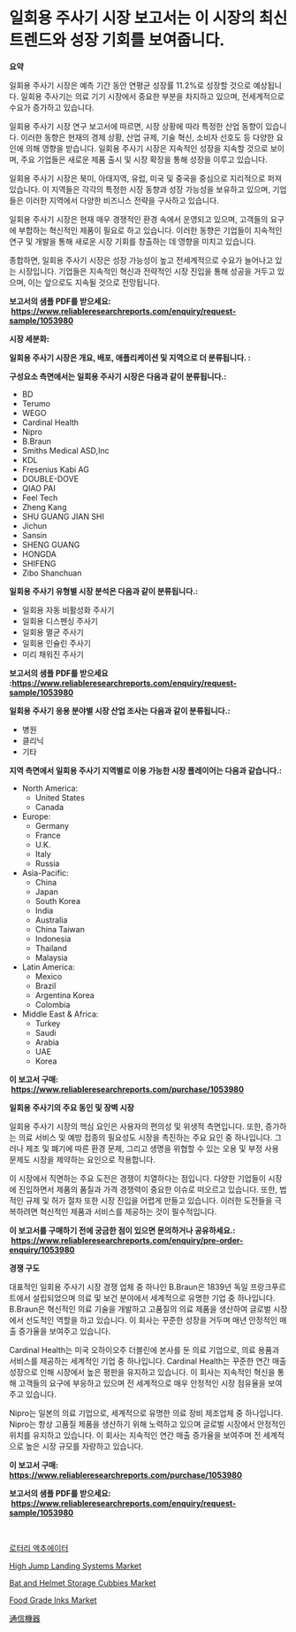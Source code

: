<p><h1>일회용 주사기 시장 보고서는 이 시장의 최신 트렌드와 성장 기회를 보여줍니다.</h1></p><p><strong>요약</strong></p>
<p><p>일회용 주사기 시장은 예측 기간 동안 연평균 성장률 11.2%로 성장할 것으로 예상됩니다. 일회용 주사기는 의료 기기 시장에서 중요한 부분을 차지하고 있으며, 전세계적으로 수요가 증가하고 있습니다.</p><p>일회용 주사기 시장 연구 보고서에 따르면, 시장 상황에 따라 특정한 산업 동향이 있습니다. 이러한 동향은 현재의 경제 상황, 산업 규제, 기술 혁신, 소비자 선호도 등 다양한 요인에 의해 영향을 받습니다. 일회용 주사기 시장은 지속적인 성장을 지속할 것으로 보이며, 주요 기업들은 새로운 제품 출시 및 시장 확장을 통해 성장을 이루고 있습니다.</p><p>일회용 주사기 시장은 북미, 아태지역, 유럽, 미국 및 중국을 중심으로 지리적으로 퍼져 있습니다. 이 지역들은 각각의 특정한 시장 동향과 성장 가능성을 보유하고 있으며, 기업들은 이러한 지역에서 다양한 비즈니스 전략을 구사하고 있습니다.</p><p>일회용 주사기 시장은 현재 매우 경쟁적인 환경 속에서 운영되고 있으며, 고객들의 요구에 부합하는 혁신적인 제품이 필요로 하고 있습니다. 이러한 동향은 기업들이 지속적인 연구 및 개발을 통해 새로운 시장 기회를 창출하는 데 영향을 미치고 있습니다.</p><p>종합하면, 일회용 주사기 시장은 성장 가능성이 높고 전세계적으로 수요가 늘어나고 있는 시장입니다. 기업들은 지속적인 혁신과 전략적인 시장 진입을 통해 성공을 거두고 있으며, 이는 앞으로도 지속될 것으로 전망됩니다.</p></p>
<p><strong>보고서의 샘플 PDF를 받으세요: &nbsp;<a href="https://www.reliableresearchreports.com/enquiry/request-sample/1053980">https://www.reliableresearchreports.com/enquiry/request-sample/1053980</a></strong></p>
<p><strong>시장 세분화:</strong></p>
<p><strong> 일회용 주사기 시장은 개요, 배포, 애플리케이션 및 지역으로 더 분류됩니다. :</strong></p>
<p><strong>구성요소 측면에서는 일회용 주사기 시장은 다음과 같이 분류됩니다.:</strong></p>
<p><ul><li>BD</li><li>Terumo</li><li>WEGO</li><li>Cardinal Health</li><li>Nipro</li><li>B.Braun</li><li>Smiths Medical ASD,Inc</li><li>KDL</li><li>Fresenius Kabi AG</li><li>DOUBLE-DOVE</li><li>QIAO PAI</li><li>Feel Tech</li><li>Zheng Kang</li><li>SHU GUANG JIAN SHI</li><li>Jichun</li><li>Sansin</li><li>SHENG GUANG</li><li>HONGDA</li><li>SHIFENG</li><li>Zibo Shanchuan</li></ul></p>
<p><strong> 일회용 주사기 유형별 시장 분석은 다음과 같이 분류됩니다.:</strong></p>
<p><ul><li>일회용 자동 비활성화 주사기</li><li>일회용 디스펜싱 주사기</li><li>일회용 멸균 주사기</li><li>일회용 인슐린 주사기</li><li>미리 채워진 주사기</li></ul></p>
<p><strong>보고서의 샘플 PDF를 받으세요 :<a href="https://www.reliableresearchreports.com/enquiry/request-sample/1053980">https://www.reliableresearchreports.com/enquiry/request-sample/1053980</a></strong></p>
<p><strong> 일회용 주사기 응용 분야별 시장 산업 조사는 다음과 같이 분류됩니다.:</strong></p>
<p><ul><li>병원</li><li>클리닉</li><li>기타</li></ul></p>
<p><strong>지역 측면에서 일회용 주사기 지역별로 이용 가능한 시장 플레이어는 다음과 같습니다.:</strong></p>
<p><ul>
    <li>
        North America:
        <ul>
            <li>United States</li>
            <li>Canada</li>
        </ul>
    </li>
    <li>
        Europe:
        <ul>
            <li>Germany</li>
            <li>France</li>
            <li>U.K.</li>
            <li>Italy</li>
            <li>Russia</li>
        </ul>
    </li>
    <li>
        Asia-Pacific:
        <ul>
            <li>China</li>
            <li>Japan</li>
            <li>South Korea</li>
            <li>India</li>
            <li>Australia</li>
            <li>China Taiwan</li>
            <li>Indonesia</li>
            <li>Thailand</li>
            <li>Malaysia</li>
        </ul>
    </li>
    <li>
        Latin America:
        <ul>
            <li>Mexico</li>
            <li>Brazil</li>
            <li>Argentina Korea</li>
            <li>Colombia</li>
        </ul>
    </li>
    <li>
        Middle East & Africa:
        <ul>
            <li>Turkey</li>
            <li>Saudi</li>
            <li>Arabia</li>
            <li>UAE</li>
            <li>Korea</li>
        </ul>
    </li>
    </ul></p>
<p><strong>이 보고서 구매: &nbsp;<a href="https://www.reliableresearchreports.com/purchase/1053980">https://www.reliableresearchreports.com/purchase/1053980</a></strong></p>
<p><strong>일회용 주사기의 주요 동인 및 장벽 시장</strong></p>
<p><p>일회용 주사기 시장의 핵심 요인은 사용자의 편의성 및 위생적 측면입니다. 또한, 증가하는 의료 서비스 및 예방 접종의 필요성도 시장을 촉진하는 주요 요인 중 하나입니다. 그러나 제조 및 폐기에 따른 환경 문제, 그리고 생명을 위협할 수 있는 오용 및 부정 사용 문제도 시장을 제약하는 요인으로 작용합니다.</p><p>이 시장에서 직면하는 주요 도전은 경쟁이 치열하다는 점입니다. 다양한 기업들이 시장에 진입하면서 제품의 품질과 가격 경쟁력이 중요한 이슈로 떠오르고 있습니다. 또한, 법적인 규제 및 허가 절차 또한 시장 진입을 어렵게 만들고 있습니다. 이러한 도전들을 극복하려면 혁신적인 제품과 서비스를 제공하는 것이 필수적입니다.</p></p>
<p><strong>이 보고서를 구매하기 전에 궁금한 점이 있으면 문의하거나 공유하세요.: &nbsp;<a href="https://www.reliableresearchreports.com/enquiry/pre-order-enquiry/1053980">https://www.reliableresearchreports.com/enquiry/pre-order-enquiry/1053980</a></strong></p>
<p><strong>경쟁 구도</strong></p>
<p><p>대표적인 일회용 주사기 시장 경쟁 업체 중 하나인 B.Braun은 1839년 독일 프랑크푸르트에서 설립되었으며 의료 및 보건 분야에서 세계적으로 유명한 기업 중 하나입니다. B.Braun은 혁신적인 의료 기술을 개발하고 고품질의 의료 제품을 생산하여 글로벌 시장에서 선도적인 역할을 하고 있습니다. 이 회사는 꾸준한 성장을 거두며 매년 안정적인 매출 증가율을 보여주고 있습니다.</p><p>Cardinal Health는 미국 오하이오주 더블린에 본사를 둔 의료 기업으로, 의료 용품과 서비스를 제공하는 세계적인 기업 중 하나입니다. Cardinal Health는 꾸준한 연간 매출 성장으로 인해 시장에서 높은 평판을 유지하고 있습니다. 이 회사는 지속적인 혁신을 통해 고객들의 요구에 부응하고 있으며 전 세계적으로 매우 안정적인 시장 점유율을 보여주고 있습니다.</p><p>Nipro는 일본의 의료 기업으로, 세계적으로 유명한 의료 장비 제조업체 중 하나입니다. Nipro는 항상 고품질 제품을 생산하기 위해 노력하고 있으며 글로벌 시장에서 안정적인 위치를 유지하고 있습니다. 이 회사는 지속적인 연간 매출 증가율을 보여주며 전 세계적으로 높은 시장 규모를 자랑하고 있습니다.</p></p>
<p><strong>이 보고서 구매: &nbsp; <a href="https://www.reliableresearchreports.com/purchase/1053980">https://www.reliableresearchreports.com/purchase/1053980</a></strong></p>
<p><strong>보고서의 샘플 PDF를 받으세요: &nbsp;<a href="https://www.reliableresearchreports.com/enquiry/request-sample/1053980">https://www.reliableresearchreports.com/enquiry/request-sample/1053980</a></strong><strong></strong></p>
<p>&nbsp;</p>
<p><p><a href="https://medium.com/@boydsmitham726/%EB%A1%9C%ED%84%B0%EB%A6%AC-%EC%95%A1%EC%B6%94%EC%97%90%EC%9D%B4%ED%84%B0-%EC%8B%9C%EC%9E%A5-%EB%B6%84%EC%84%9D-%EA%B8%80%EB%A1%9C%EB%B2%8C-%EC%82%B0%EC%97%85-%EC%A0%84%EB%A7%9D%EA%B3%BC-%EC%98%88%EC%B8%A1-2024%EB%85%84%EB%B6%80%ED%84%B0-2031%EB%85%84%EA%B9%8C%EC%A7%80-42075f985355">로터리 액추에이터</a></p><p><a href="https://issuu.com/reportprime-2/docs/high-jump-landing-systems-market-size-2030.pptx">High Jump Landing Systems Market</a></p><p><a href="https://issuu.com/reportprime-2/docs/bat-and-helmet-storage-cubbies-market-size-2030.pp">Bat and Helmet Storage Cubbies Market</a></p><p><a href="https://github.com/gulaimolin/Market-Research-Report-List-3/blob/main/food-grade-inks-market.md">Food Grade Inks Market</a></p><p><a href="https://medium.com/@estasprer20231/%E9%80%9A%E4%BF%A1%E6%A9%9F%E5%99%A8%E5%B8%82%E5%A0%B4%E8%A6%8F%E6%A8%A1%E3%81%8A%E3%82%88%E3%81%B3%E5%B8%82%E5%A0%B4%E5%8B%95%E5%90%91-%E5%AE%8C%E5%85%A8%E3%81%AA%E6%A5%AD%E7%95%8C%E6%A6%82%E8%A6%81-2024%E5%B9%B4%E3%81%8B%E3%82%892031%E5%B9%B4-07445e55d51b">通信機器</a></p></p>